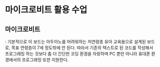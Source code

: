 # 마이크로비트 활용 수업

## 마이크로비트 
: 기본적으로 이 보드는 아두이노를 어려워하는 저연령층 유아 교육용으로 설계된 보드로, 목표 연령층이 7세 정도밖에 안 된다. 따라서 기존의 텍스트로 된 코드를 작성해서 프로그래밍 하는 것보다 좀 더 간단한 코딩 환경을 자랑하며 PC 뿐만 아니라 휴대폰 환경에서의 프로그래밍 또한 지원한다.
